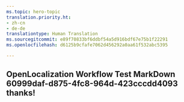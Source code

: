 ```yaml
---
ms.topic: hero-topic
translation.priority.ht:
- zh-cn
- de-de
translationtype: Human Translation
ms.sourcegitcommit: e89f70833bf6ddbf54a5d916bdf67e75b1f22291
ms.openlocfilehash: d6125b9cfafe7062d456292a0aa61f532abc5395

---
```

## OpenLocalization Workflow Test MarkDown 60999daf-d875-4fc8-964d-423cccdd4093 thanks!



<!--HONumber=Sep16_HO1-->


